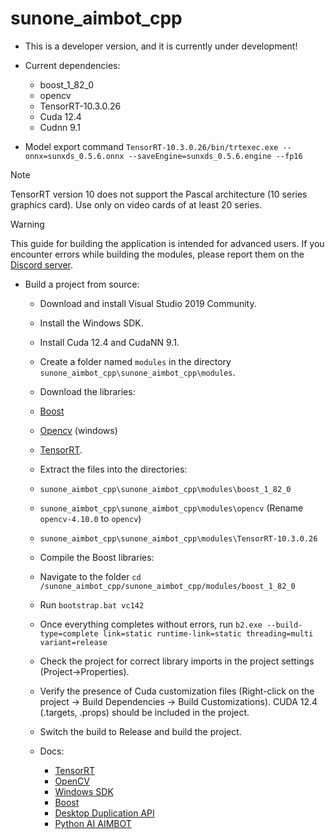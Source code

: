 # sunone_aimbot_cpp
 
- This is a developer version, and it is currently under development!
- Current dependencies:
	- boost_1_82_0
	- opencv
	- TensorRT-10.3.0.26
	- Cuda 12.4
	- Cudnn 9.1

- Model export command `TensorRT-10.3.0.26/bin/trtexec.exe --onnx=sunxds_0.5.6.onnx --saveEngine=sunxds_0.5.6.engine --fp16`
> [!NOTE]
> TensorRT version 10 does not support the Pascal architecture (10 series graphics card). Use only on video cards of at least 20 series.

> [!WARNING]
> This guide for building the application is intended for advanced users. If you encounter errors while building the modules, please report them on the [Discord server](https://discord.gg/sunone).

- Build a project from source:
	- Download and install Visual Studio 2019 Community.
	- Install the Windows SDK.
	- Install Cuda 12.4 and CudaNN 9.1.
	- Create a folder named `modules` in the directory `sunone_aimbot_cpp\sunone_aimbot_cpp\modules`.
	- Download the libraries:
	- [Boost](https://disk.yandex.ru/d/O8XkcKeQ3vNDFg)
	- [Opencv](https://github.com/opencv/opencv/releases/tag/4.10.0) (windows)
	- [TensorRT](https://disk.yandex.ru/d/2W-CgOvLQy7OTw).
	- Extract the files into the directories:
	- `sunone_aimbot_cpp\sunone_aimbot_cpp\modules\boost_1_82_0`
	- `sunone_aimbot_cpp\sunone_aimbot_cpp\modules\opencv` (Rename `opencv-4.10.0` to `opencv`)
	- `sunone_aimbot_cpp\sunone_aimbot_cpp\modules\TensorRT-10.3.0.26`
	- Compile the Boost libraries:
	- Navigate to the folder `cd /sunone_aimbot_cpp/sunone_aimbot_cpp/modules/boost_1_82_0`
	- Run `bootstrap.bat vc142`
	- Once everything completes without errors, run `b2.exe --build-type=complete link=static runtime-link=static threading=multi variant=release`
	- Check the project for correct library imports in the project settings (Project->Properties).
	- Verify the presence of Cuda customization files (Right-click on the project -> Build Dependencies -> Build Customizations). CUDA 12.4 (.targets, .props) should be included in the project.
	- Switch the build to Release and build the project.
	
	- Docs:
		- [TensorRT](https://docs.nvidia.com/deeplearning/tensorrt/)
		- [OpenCV](https://docs.opencv.org/4.x/d1/dfb/intro.html)
		- [Windows SDK](https://developer.microsoft.com/en-us/windows/downloads/windows-sdk/)
		- [Boost](https://www.boost.org/)
		- [Desktop Duplication API](https://learn.microsoft.com/en-us/windows/win32/direct3ddxgi/desktop-dup-api)
		- [Python AI AIMBOT](https://github.com/SunOner/sunone_aimbot)